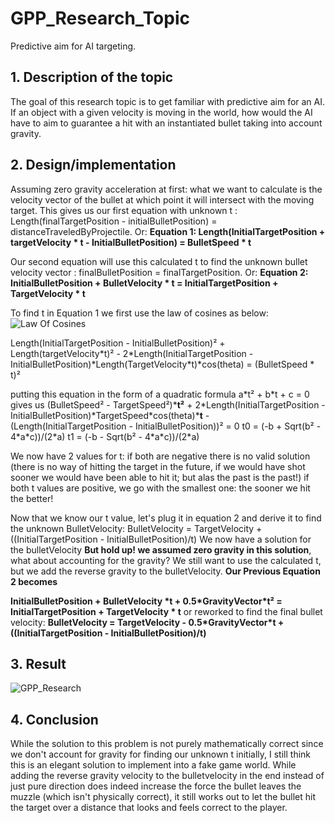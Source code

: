 # GPP_Research_Topic
Predictive aim for AI targeting.

## 1. Description of the topic

The goal of this research topic is to get familiar with predictive aim for an AI. 
If an object with a given velocity is moving in the world, how would the AI have to aim to guarantee a hit with an instantiated bullet taking into account gravity.

## 2. Design/implementation
Assuming zero gravity acceleration at first: what we want to calculate is the velocity vector of the bullet at which point it will intersect with the moving target.
This gives us our first equation with unknown t : Length(finalTargetPosition - initialBulletPosition) = distanceTraveledByProjectile. Or: 
**Equation 1: Length(InitialTargetPosition + targetVelocity * t - InitialBulletPosition) = BulletSpeed * t**

Our second equation will use this calculated t to find the unknown bullet velocity vector : finalBulletPosition = finalTargetPosition. Or:
**Equation 2: InitialBulletPosition + BulletVelocity * t = InitialTargetPosition + TargetVelocity * t**

To find t in Equation 1 we first use the law of cosines as below:
![Law Of Cosines](https://user-images.githubusercontent.com/97388368/150339295-f258d3ff-bb60-4245-9134-29a1c3c18691.jpg)

 Length(InitialTargetPosition - InitialBulletPosition)² + Length(targetVelocity\*t)² - 2\*Length(InitialTargetPosition - InitialBulletPosition)\*Length(TargetVelocity\*t)\*cos(theta) = (BulletSpeed \* t)²
 
 
 putting this equation in the form of a quadratic formula a\*t² + b\*t + c = 0 gives us 
 (BulletSpeed² - TargetSpeed²)\***t²** + 2\*Length(InitialTargetPosition - InitialBulletPosition)\*TargetSpeed\*cos(theta)\***t** - (Length(InitialTargetPosition - InitialBulletPosition))² = 0
 t0 = (-b + Sqrt(b² - 4\*a\*c))/(2\*a)
 t1 = (-b - Sqrt(b² - 4\*a\*c))/(2\*a)
 
 We now have 2 values for t: if both are negative there is no valid solution (there is no way of hitting the target in the future, if we would have shot sooner we would have been able to hit it; but alas the past is the past!)
 if both t values are positive, we go with the smallest one: the sooner we hit the better!
 
 Now that we know our t value, let's plug it in equation 2 and derive it to find the unknown BulletVelocity:
 BulletVelocity = TargetVelocity + ((InitialTargetPosition - InitialBulletPosition)/t)
 We now have a solution for the bulletVelocity **But hold up! we assumed zero gravity in this solution**, what about accounting for the gravity?
 We still want to use the calculated t, but we add the reverse gravity to the bulletVelocity. **Our Previous Equation 2 becomes**
 
 **InitialBulletPosition + BulletVelocity \*t + 0.5\*GravityVector\*t² = InitialTargetPosition + TargetVelocity * t**
 or reworked to find the final bullet velocity:
 **BulletVelocity = TargetVelocity - 0.5\*GravityVector\*t + ((InitialTargetPosition - InitialBulletPosition)/t)**
 
 ## 3. Result
 ![GPP_Research](https://user-images.githubusercontent.com/97388368/150355400-4d7f934c-8ee1-45d4-8ba8-5f56ea35c964.gif)

 
 ## 4. Conclusion
 While the solution to this problem is not purely mathematically correct since we don't account for gravity for finding our unknown t initially, I still think this is an elegant solution to implement into a fake game world. While adding the reverse gravity velocity to the bulletvelocity in the end instead of just pure direction does indeed increase the force the bullet leaves the muzzle (which isn't physically correct), it still works out to let the bullet hit the target over a distance that looks and feels correct to the player.
